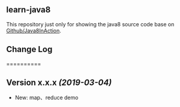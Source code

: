 ## learn-java8

This repository just only for showing the java8 source code base on [Github/Java8InAction](https://github.com/java8/Java8InAction).

## Change Log

==========

Version x.x.x *(2019-03-04)*
----------------------------

 * New: map、reduce demo  

